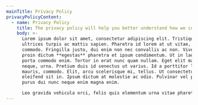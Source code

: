 ```yaml
---
mainTitle: Privacy Policy
privacyPolicyContent:
  - name: Privacy Policy
    title: The privacy policy will help you better understand how we collect user data
    body: >-
      Lorem ipsum dolor sit amet, consectetur adipiscing elit. Tristique
      ultrices turpis ac mattis sapien. Pharetra id lorem at ut vitae, lorem
      commodo. Fringilla justo, dui enim non nec convallis ac non. Viverra cum
      proin dictum **egestas** pharetra et ipsum condimentum. Ut in laoreet ultrices
      porta commodo enim. Tortor in erat nunc quam nullam. Eget elit magna
      neque, urna. Pretium duis id senectus ut varius. Id a porttitor lacus,
      mauris, commodo. Elit, arcu scelerisque mi, tellus. Ut consectetur
      eleifend sit in. Ipsum dictum at molestie ac odio. Pulvinar vel proin
      purus dui nunc neque enim magna enim.

      Leo gravida vehicula orci, felis quis elementum urna vitae pharetra. Risus neque id etiam ullamcorper adipiscing tellus. Blandit a dictum lorem facilisis. Nullam malesuada quisque nec eget tempus elementum nascetur aenean. Aliquet tempor amet pulvinar dictum. Est integer amet nascetur sem urna velit sed. Cursus blandit lorem lectus orci, lacus sit. Imperdiet scelerisque et quis dictumst sed quam. Accumsan quis nunc donec sagittis, dui, tincidunt enim. Purus praesent diam morbi mi. Sed dolor fringilla curabitur arcu. Tincidunt neque mattis fames sed massa. Vestibulum bibendum tellus pharetra justo morbi at ornare molestie. Sit volutpat amet gravida scelerisque etiam metus. Nibh felis velit, sodales sed tellus erat. Neque.
---
```


